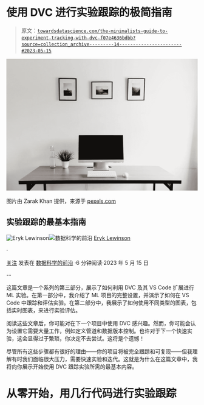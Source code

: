 # 使用 DVC 进行实验跟踪的极简指南

> 原文：[`towardsdatascience.com/the-minimalists-guide-to-experiment-tracking-with-dvc-f07e4636bdbb?source=collection_archive---------14-----------------------#2023-05-15`](https://towardsdatascience.com/the-minimalists-guide-to-experiment-tracking-with-dvc-f07e4636bdbb?source=collection_archive---------14-----------------------#2023-05-15)

![](img/40caa436b9fce122c4b24ed80894039f.png)

图片由 Zarak Khan 提供，来源于 [pexels.com](https://www.pexels.com/photo/a-minimalist-workspace-4256211/)

## 实验跟踪的最基本指南

[](https://eryk-lewinson.medium.com/?source=post_page-----f07e4636bdbb--------------------------------)![Eryk Lewinson](https://eryk-lewinson.medium.com/?source=post_page-----f07e4636bdbb--------------------------------)[](https://towardsdatascience.com/?source=post_page-----f07e4636bdbb--------------------------------)![数据科学的前沿](https://towardsdatascience.com/?source=post_page-----f07e4636bdbb--------------------------------) [Eryk Lewinson](https://eryk-lewinson.medium.com/?source=post_page-----f07e4636bdbb--------------------------------)

·

[关注](https://medium.com/m/signin?actionUrl=https%3A%2F%2Fmedium.com%2F_%2Fsubscribe%2Fuser%2F44bc27317e6b&operation=register&redirect=https%3A%2F%2Ftowardsdatascience.com%2Fthe-minimalists-guide-to-experiment-tracking-with-dvc-f07e4636bdbb&user=Eryk+Lewinson&userId=44bc27317e6b&source=post_page-44bc27317e6b----f07e4636bdbb---------------------post_header-----------) 发表在 [数据科学的前沿](https://towardsdatascience.com/?source=post_page-----f07e4636bdbb--------------------------------) ·6 分钟阅读·2023 年 5 月 15 日[](https://medium.com/m/signin?actionUrl=https%3A%2F%2Fmedium.com%2F_%2Fvote%2Ftowards-data-science%2Ff07e4636bdbb&operation=register&redirect=https%3A%2F%2Ftowardsdatascience.com%2Fthe-minimalists-guide-to-experiment-tracking-with-dvc-f07e4636bdbb&user=Eryk+Lewinson&userId=44bc27317e6b&source=-----f07e4636bdbb---------------------clap_footer-----------)

--

[](https://medium.com/m/signin?actionUrl=https%3A%2F%2Fmedium.com%2F_%2Fbookmark%2Fp%2Ff07e4636bdbb&operation=register&redirect=https%3A%2F%2Ftowardsdatascience.com%2Fthe-minimalists-guide-to-experiment-tracking-with-dvc-f07e4636bdbb&source=-----f07e4636bdbb---------------------bookmark_footer-----------)

这篇文章是一个系列的第三部分，展示了如何利用 DVC 及其 VS Code 扩展进行 ML 实验。在第一部分中，我介绍了 ML 项目的完整设置，并演示了如何在 VS Code 中跟踪和评估实验。在第二部分中，我展示了如何使用不同类型的图表，包括实时图表，来进行实验评估。

阅读这些文章后，你可能对在下一个项目中使用 DVC 感兴趣。然而，你可能会认为设置它需要大量工作，例如定义管道和数据版本控制。也许对于下一个快速实验，这会显得过于繁琐，你决定不去尝试。这将是个遗憾！

尽管所有这些步骤都有很好的理由——你的项目将被完全跟踪和可复现——但我理解有时我们面临很大压力，需要快速实验和迭代。这就是为什么在这篇文章中，我将向你展示开始使用 DVC 跟踪实验所需的最基本内容。

# 从零开始，用几行代码进行实验跟踪
